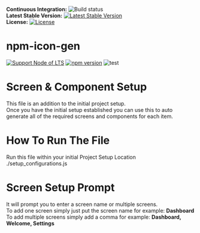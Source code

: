 **Continuous Integration:** ![Build status](https://travis-ci.org/intuit/QuickBooks-V3-PHP-SDK.svg?branch=master)<br />
**Latest Stable Version:** [![Latest Stable Version](https://poser.pugx.org/quickbooks/v3-php-sdk/v/stable)](https://packagist.org/packages/quickbooks/v3-php-sdk)<br/>
**License:** [![License](https://poser.pugx.org/quickbooks/v3-php-sdk/license)](https://packagist.org/packages/quickbooks/v3-php-sdk) 
# npm-icon-gen

[![Support Node of LTS](https://img.shields.io/badge/node-LTS-brightgreen.svg)](https://nodejs.org/)
[![npm version](https://badge.fury.io/js/icon-gen.svg)](https://badge.fury.io/js/icon-gen)
![test](https://github.com/akabekobeko/npm-icon-gen/workflows/test/badge.svg)

# Screen & Component Setup 
This file is an addition to the initial project setup.<br> 
Once you have the initial setup established you can use this to auto generate all of the required screens and components for each item. 

# How To Run The File
Run this file within your initial Project Setup Location
./setup_configurations.js

# Screen Setup Prompt 

It will prompt you to enter a screen name or multiple screens.<br>
To add one screen simply just put the screen name for example: <b>Dashboard</b><br>
To add multiple screens simply add a comma for example: <b>Dashboard, Welcome, Settings</b>
